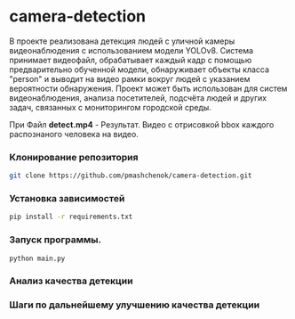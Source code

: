 # camera-detection
В проекте реализована детекция людей с уличной камеры видеонаблюдения с использованием модели YOLOv8.
Система принимает видеофайл, обрабатывает каждый кадр с помощью предварительно обученной модели, обнаруживает объекты класса "person" и выводит на видео рамки вокруг людей с указанием вероятности обнаружения. Проект может быть использован для систем видеонаблюдения, анализа посетителей, подсчёта людей и других задач, связанных с мониторингом городской среды.

При 
Файл **detect.mp4** - Результат. Видео с отрисовкой bbox каждого распознаного человека на видео.
### Клонирование репозитория
```bash
git clone https://github.com/pmashchenok/camera-detection.git
```

### Установка зависимостей
```bash
pip install -r requirements.txt
```

### Запуск программы.
```bash
python main.py
```

### Анализ качества детекции


### Шаги по дальнейшему улучшению качества детекции

